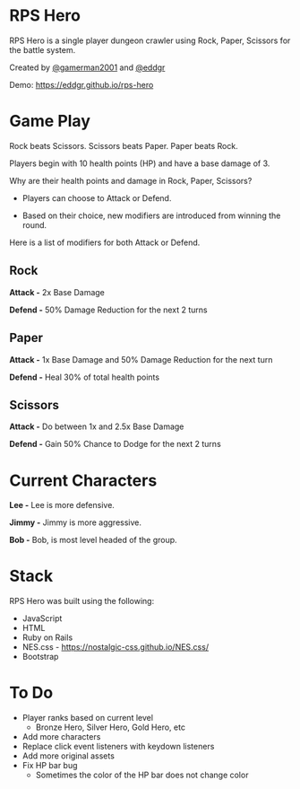 # RPS Hero
RPS Hero is a single player dungeon crawler using Rock, Paper, Scissors for the battle system.

Created by [@gamerman2001](https://www.github.com/gamerman2001) and [@eddgr](https://www.github.com/eddgr)

Demo: https://eddgr.github.io/rps-hero

# Game Play

Rock beats Scissors.
Scissors beats Paper.
Paper beats Rock.

Players begin with 10 health points (HP) and have a base damage of 3.

Why are their health points and damage in Rock, Paper, Scissors?

- Players can choose to Attack or Defend.

- Based on their choice, new modifiers are introduced from winning the round.

Here is a list of modifiers for both Attack or Defend.

## Rock
**Attack -** 2x Base Damage

**Defend -** 50% Damage Reduction for the next 2 turns

## Paper
**Attack -** 1x Base Damage and 50% Damage Reduction for the next turn

**Defend -** Heal 30% of total health points

## Scissors
**Attack -** Do between 1x and 2.5x Base Damage

**Defend -** Gain 50% Chance to Dodge for the next 2 turns

# Current Characters

**Lee -** Lee is more defensive.

**Jimmy -** Jimmy is more aggressive.

**Bob -** Bob, is most level headed of the group.

# Stack
RPS Hero was built using the following:

- JavaScript
- HTML
- Ruby on Rails
- NES.css - https://nostalgic-css.github.io/NES.css/
- Bootstrap

# To Do
- Player ranks based on current level
  - Bronze Hero, Silver Hero, Gold Hero, etc
- Add more characters
- Replace click event listeners with keydown listeners
- Add more original assets
- Fix HP bar bug
  - Sometimes the color of the HP bar does not change color
